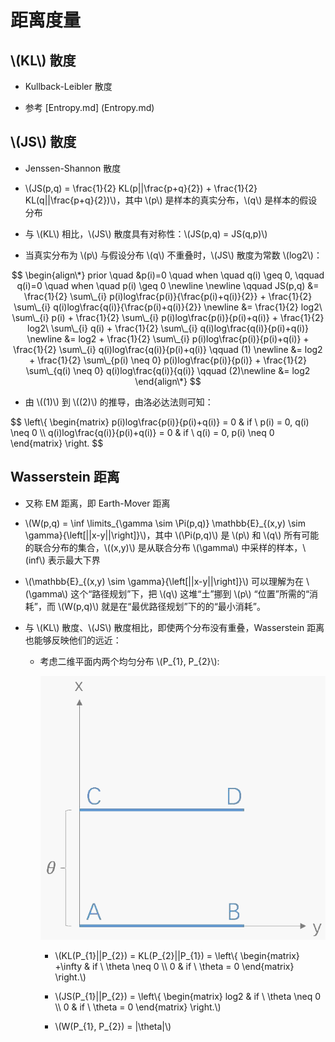 <script type="text/javascript" src="http://cdn.mathjax.org/mathjax/latest/MathJax.js?config=default"></script>

# 距离度量

## \\(KL\\) 散度

- Kullback-Leibler 散度

- 参考 [Entropy.md] (Entropy.md)

## \\(JS\\) 散度

- Jenssen-Shannon 散度

- \\(JS(p,q) = \frac{1}{2} KL(p||\frac{p+q}{2}) + \frac{1}{2} KL(q||\frac{p+q}{2})\\)，其中 \\(p\\) 是样本的真实分布，\\(q\\) 是样本的假设分布

- 与 \\(KL\\) 相比，\\(JS\\) 散度具有对称性：\\(JS(p,q) = JS(q,p)\\)

- 当真实分布为 \\(p\\) 与假设分布 \\(q\\) 不重叠时，\\(JS\\) 散度为常数 \\(log2\\)：

$$
\begin{align\*}
prior \quad &p(i)=0 \quad when \quad q(i) \geq 0, \qquad q(i)=0 \quad when \quad p(i) \geq 0 \newline \newline
\qquad JS(p,q) &= \frac{1}{2} \sum\_{i} p(i)log\frac{p(i)}{\frac{p(i)+q(i)}{2}} + \frac{1}{2} \sum\_{i} q(i)log\frac{q(i)}{\frac{p(i)+q(i)}{2}} \newline
&= \frac{1}{2} log2\ \sum\_{i} p(i) + \frac{1}{2} \sum\_{i} p(i)log\frac{p(i)}{p(i)+q(i)} + \frac{1}{2} log2\ \sum\_{i} q(i) + \frac{1}{2} \sum\_{i} q(i)log\frac{q(i)}{p(i)+q(i)} \newline
&= log2 + \frac{1}{2} \sum\_{i} p(i)log\frac{p(i)}{p(i)+q(i)} + \frac{1}{2} \sum\_{i} q(i)log\frac{q(i)}{p(i)+q(i)} \qquad (1) \newline
&= log2 + \frac{1}{2} \sum\_{p(i) \neq 0} p(i)log\frac{p(i)}{p(i)} + \frac{1}{2} \sum\_{q(i) \neq 0} q(i)log\frac{q(i)}{q(i)} \qquad (2)\newline
&= log2
\end{align\*}
$$

- 由 \\((1)\\) 到 \\((2)\\) 的推导，由洛必达法则可知：

$$
\\left\\{ \begin{matrix} p(i)log\frac{p(i)}{p(i)+q(i)} = 0 & if \ p(i) = 0, q(i) \neq 0 \\\\ q(i)log\frac{q(i)}{p(i)+q(i)} = 0 & if \ q(i) = 0, p(i) \neq 0 \end{matrix} \\right\.
$$

## Wasserstein 距离

- 又称 EM 距离，即 Earth-Mover 距离

- \\(W(p,q) = \inf \limits\_{\gamma \sim \Pi(p,q)} \mathbb{E}\_{(x,y) \sim \gamma}{\left[||x-y||\right]}\\)，其中 \\(\Pi(p,q)\\) 是 \\(p\\) 和 \\(q\\) 所有可能的联合分布的集合，\\((x,y)\\) 是从联合分布 \\(\gamma\\) 中采样的样本，\\(inf\\) 表示最大下界

- \\(\mathbb{E}\_{(x,y) \sim \gamma}{\left[||x-y||\right]}\\) 可以理解为在 \\(\gamma\\) 这个“路径规划”下，把 \\(q\\) 这堆“土”挪到 \\(p\\) “位置”所需的“消耗”，而 \\(W(p,q)\\) 就是在“最优路径规划”下的的“最小消耗”。

- 与 \\(KL\\) 散度、\\(JS\\) 散度相比，即使两个分布没有重叠，Wasserstein 距离也能够反映他们的远近：

	- 考虑二维平面内两个均匀分布 \\(P\_{1}, P\_{2}\\):

		![img](images/wasserstein.png)
		
		- \\(KL(P\_{1}||P\_{2}) = KL(P\_{2}||P\_{1}) = \\left\\{ \begin{matrix} +\infty & if \ \theta \neq 0 \\\\ 0 & if \ \theta = 0 \end{matrix} \\right\.\\)

		- \\(JS(P\_{1}||P\_{2}) = \\left\\{ \begin{matrix} log2 & if \ \theta \neq 0 \\\\ 0 & if \ \theta = 0 \end{matrix} \\right\.\\)

		- \\(W(P\_{1}, P\_{2}) = |\theta|\\)